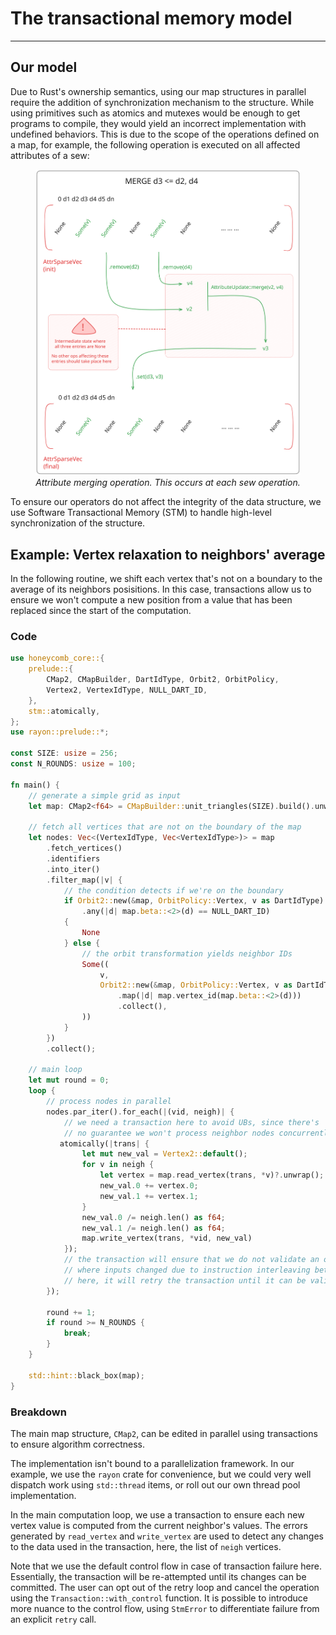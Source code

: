 # The transactional memory model

---

## Our model

Due to Rust's ownership semantics, using our map structures in parallel require the addition of
synchronization mechanism to the structure. While using primitives such as atomics and mutexes
would be enough to get programs to compile, they would yield an incorrect implementation with
undefined behaviors. This is due to the scope of the operations defined on a map, for example,
the following operation is executed on all affected attributes of a sew:

<figure style="text-align:center">
    <img src="../images/attribute_merge.svg" alt="Merge Operation" />
    <figcaption><i>Attribute merging operation. This occurs at each sew operation.</i></figcaption>
</figure>

To ensure our operators do not affect the integrity of the data structure, we use Software
Transactional Memory (STM) to handle high-level synchronization of the structure. 


## Example: Vertex relaxation to neighbors' average

In the following routine, we shift each vertex that's not on a boundary to the average of its
neighbors posisitions. In this case, transactions allow us to ensure we won't compute a new
position from a value that has been replaced since the start of the computation.


### Code

```Rust
use honeycomb_core::{
    prelude::{
        CMap2, CMapBuilder, DartIdType, Orbit2, OrbitPolicy,
        Vertex2, VertexIdType, NULL_DART_ID,
    },
    stm::atomically,
};
use rayon::prelude::*;

const SIZE: usize = 256;
const N_ROUNDS: usize = 100;

fn main() {
    // generate a simple grid as input
    let map: CMap2<f64> = CMapBuilder::unit_triangles(SIZE).build().unwrap();

    // fetch all vertices that are not on the boundary of the map
    let nodes: Vec<(VertexIdType, Vec<VertexIdType>)> = map
        .fetch_vertices()
        .identifiers
        .into_iter()
        .filter_map(|v| {
            // the condition detects if we're on the boundary
            if Orbit2::new(&map, OrbitPolicy::Vertex, v as DartIdType)
                .any(|d| map.beta::<2>(d) == NULL_DART_ID)
            {
                None
            } else {
                // the orbit transformation yields neighbor IDs
                Some((
                    v,
                    Orbit2::new(&map, OrbitPolicy::Vertex, v as DartIdType)
                        .map(|d| map.vertex_id(map.beta::<2>(d)))
                        .collect(),
                ))
            }
        })
        .collect();

    // main loop
    let mut round = 0;
    loop {
        // process nodes in parallel
        nodes.par_iter().for_each(|(vid, neigh)| {
            // we need a transaction here to avoid UBs, since there's
            // no guarantee we won't process neighbor nodes concurrently
           atomically(|trans| {
                let mut new_val = Vertex2::default();
                for v in neigh {
                    let vertex = map.read_vertex(trans, *v)?.unwrap();
                    new_val.0 += vertex.0;
                    new_val.1 += vertex.1;
                }
                new_val.0 /= neigh.len() as f64;
                new_val.1 /= neigh.len() as f64;
                map.write_vertex(trans, *vid, new_val)
            });
            // the transaction will ensure that we do not validate an operation
            // where inputs changed due to instruction interleaving between threads
            // here, it will retry the transaction until it can be validated
        });

        round += 1;
        if round >= N_ROUNDS {
            break;
        }
    }

    std::hint::black_box(map);
}
```


### Breakdown

The main map structure, `CMap2`, can be edited in parallel using transactions to ensure algorithm
correctness.

The implementation isn't bound to a parallelization framework. In our example, we use the `rayon`
crate for convenience, but we could very well dispatch work using `std::thread` items, or roll out
our own thread pool implementation.

In the main computation loop, we use a transaction to ensure each new vertex value is computed from
the current neighbor's values. The errors generated by `read_vertex` and `write_vertex` are used to
detect any changes to the data used in the transaction, here, the list of `neigh` vertices.

Note that we use the default control flow in case of transaction failure here. Essentially, the
transaction will be re-attempted until its changes can be committed. The user can opt out of the
retry loop and cancel the operation using the `Transaction::with_control` function. It is possible
to introduce more nuance to the control flow, using `StmError` to differentiate failure from an
explicit `retry` call.

